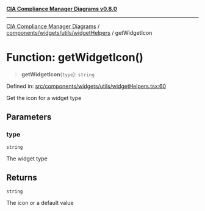 [**CIA Compliance Manager Diagrams v0.8.0**](../../../../../README.md)

***

[CIA Compliance Manager Diagrams](../../../../../modules.md) / [components/widgets/utils/widgetHelpers](../README.md) / getWidgetIcon

# Function: getWidgetIcon()

> **getWidgetIcon**(`type`): `string`

Defined in: [src/components/widgets/utils/widgetHelpers.tsx:60](https://github.com/Hack23/cia-compliance-manager/blob/9d71808d079d754f4b85858b6e4ea1bff990b076/src/components/widgets/utils/widgetHelpers.tsx#L60)

Get the icon for a widget type

## Parameters

### type

`string`

The widget type

## Returns

`string`

The icon or a default value

